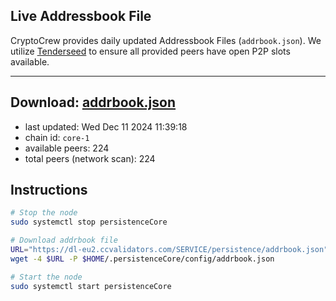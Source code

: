 ## Live Addressbook File

CryptoCrew provides daily updated Addressbook Files (`addrbook.json`). We utilize [Tenderseed](https://github.com/binaryholdings/tenderseed) to ensure all provided peers have open P2P slots available.

---
**Download: [addrbook.json](https://dl-eu2.ccvalidators.com/SERVICE/persistence/addrbook.json)**
---

- last updated: Wed Dec 11 2024 11:39:18
- chain id: `core-1`
- available peers: 224
- total peers (network scan): 224

## Instructions
```sh
# Stop the node
sudo systemctl stop persistenceCore

# Download addrbook file
URL="https://dl-eu2.ccvalidators.com/SERVICE/persistence/addrbook.json"
wget -4 $URL -P $HOME/.persistenceCore/config/addrbook.json

# Start the node
sudo systemctl start persistenceCore
```
